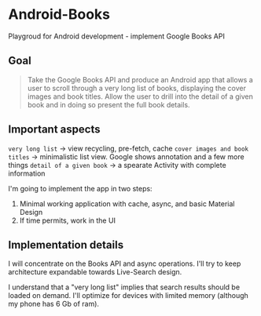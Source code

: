 # Android-Books
Playgroud for Android development - implement Google Books API

## Goal

> Take the Google Books API and produce an Android app that allows a user to scroll through a very long list of books, displaying the cover images and book titles.
> Allow the user to drill into the detail of a given book and in doing so present the full book details.

## Important aspects

`very long list` -> view recycling, pre-fetch, cache
`cover images and book titles` -> minimalistic list view. Google shows annotation and a few more things
`detail of a given book` -> a spearate Activity with complete information

I'm going to implement the app in two steps:
1. Minimal working application with cache, async, and basic Material Design
2. If time permits, work in the UI

## Implementation details

I will concentrate on the Books API and async operations.
I'll try to keep architecture expandable towards Live-Search design.

I understand that a "very long list" implies that search results should be loaded on demand.
I'll optimize for devices with limited memory (although my phone has 6 Gb of ram).
